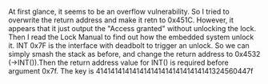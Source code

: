 At first glance, it seems to be an overflow vulnerability. So I tried to overwrite the return address and make it retn to 0x451C. However, it appears that it just output the "Access granted" without unlocking the lock. 
Then I read the Lock Manual to find out how the embedded system unlock it. INT 0x7F is the interface with deadbolt to trigger an unlock. So we can simply smash the stack as before, and change the return address to 0x4532 (->INT()).Then the return address value for INT() is required before argument 0x7f. 
The key is 41414141414141414141414141414141324560447f

